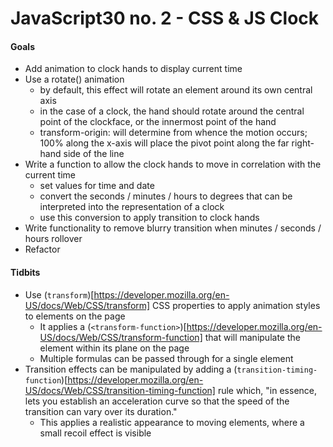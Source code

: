 # JavaScript30 no. 2 - CSS & JS Clock

#### Goals
* Add animation to clock hands to display current time
* Use a rotate() animation
  * by default, this effect will rotate an element around its own central axis
  * in the case of a clock, the hand should rotate around the central point of the clockface, or the innermost point of the hand
  * transform-origin: will determine from whence the motion occurs; 100% along the x-axis will place the pivot point along the far right-hand side of the line
* Write a function to allow the clock hands to move in correlation with the current time
  * set values for time and date
  * convert the seconds / minutes / hours to degrees that can be interpreted into the representation of a clock
  * use this conversion to apply transition to clock hands
* Write functionality to remove blurry transition when minutes / seconds / hours rollover
* Refactor

#### Tidbits
* Use (`transform`)[https://developer.mozilla.org/en-US/docs/Web/CSS/transform] CSS properties to apply animation styles to elements on the page
  * It applies a (`<transform-function>`)[https://developer.mozilla.org/en-US/docs/Web/CSS/transform-function] that will manipulate the element within its plane on the page
  * Multiple formulas can be passed through for a single element
* Transition effects can be manipulated by adding a (`transition-timing-function`)[https://developer.mozilla.org/en-US/docs/Web/CSS/transition-timing-function] rule which, "in essence, lets you establish an acceleration curve so that the speed of the transition can vary over its duration."
  * This applies a realistic appearance to moving elements, where a small recoil effect is visible
